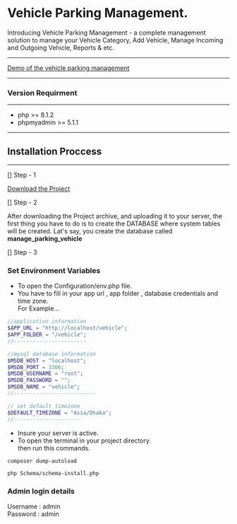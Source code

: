 # Vehicle  Parking Management. 

Introducing Vehicle Parking Management - a complete management solution to manage your Vehicle Category, Add Vehicle, Manage Incoming and Outgoing Vehicle, Reports & etc.

---


[Demo of the vehicle parking management](https://code-with-rashed.github.io/vehicle_management_template)

---

### Version Requirment

---

- php >= 8.1.2
- phpmyadmin >= 5.1.1

---

## Installation Proccess

---
[] Step - 1  

[Download the Project](https://github.com/code-with-Rashed/manage_parking_vehicle/archive/refs/heads/master.zip)  

[] Step - 2  

After downloading the Project archive, and uploading it to your server, the first thing you have to do is to create the DATABASE where system tables will be created. Lat's say, you create the database called <strong>manage_parking_vehicle</strong>  

[] Step - 3  

### Set Environment Variables  
- To open the Configuration/env.php file.  
- You have to fill in your app url , app folder , database credentials and time zone.  
For Example...  

```php 
//application information
$APP_URL = "http://localhost/vehicle";
$APP_FOLDER = "/vehicle";
//-----------------------

//mysql database information
$MSDB_HOST = "localhost";
$MSDB_PORT = 3306;
$MSDB_USERNAME = "root";
$MSDB_PASSWORD = "";
$MSDB_NAME = "vehicle";
//--------------------------

// set default timezone
$DEFAULT_TIMEZONE = "Asia/Dhaka";
//---------------------
``` 
- Insure your server is active.  
- To open the terminal in your project directory.  
then run this commands.  
```
composer dump-autoload 
```
```
php Schema/schema-install.php
```
### Admin login details
Username : admin  
Password : admin







